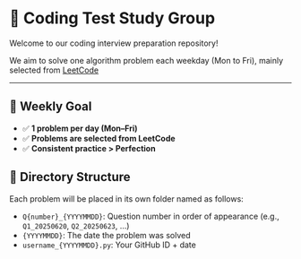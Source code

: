 # 🧠 Coding Test Study Group

Welcome to our coding interview preparation repository!

We aim to solve one algorithm problem each weekday (Mon to Fri), mainly selected from [LeetCode](https://leetcode.com/)

---

## 📅 Weekly Goal

- ✅ **1 problem per day (Mon–Fri)**
- ✅ **Problems are selected from LeetCode**
- ✅ **Consistent practice > Perfection**

## 📂 Directory Structure

Each problem will be placed in its own folder named as follows:
- `Q{number}_{YYYYMMDD}`: Question number in order of appearance (e.g., `Q1_20250620`, `Q2_20250623`, ...)
- `{YYYYMMDD}`: The date the problem was solved
- `username_{YYYYMMDD}.py`: Your GitHub ID + date